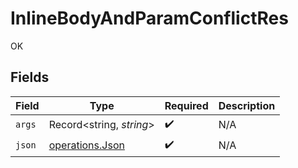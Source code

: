 # InlineBodyAndParamConflictRes

OK


## Fields

| Field                                                     | Type                                                      | Required                                                  | Description                                               |
| --------------------------------------------------------- | --------------------------------------------------------- | --------------------------------------------------------- | --------------------------------------------------------- |
| `args`                                                    | Record<string, *string*>                                  | :heavy_check_mark:                                        | N/A                                                       |
| `json`                                                    | [operations.Json](../../../sdk/models/operations/json.md) | :heavy_check_mark:                                        | N/A                                                       |